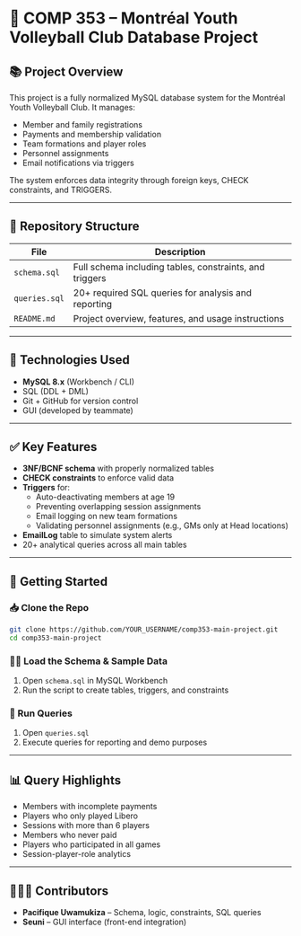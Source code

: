 # 📘 COMP 353 – Montréal Youth Volleyball Club Database Project

## 📚 Project Overview
This project is a fully normalized MySQL database system for the Montréal Youth Volleyball Club. It manages:
- Member and family registrations
- Payments and membership validation
- Team formations and player roles
- Personnel assignments
- Email notifications via triggers

The system enforces data integrity through foreign keys, CHECK constraints, and TRIGGERS.

---

## 📂 Repository Structure
| File           | Description                                              |
|----------------|----------------------------------------------------------|
| `schema.sql`   | Full schema including tables, constraints, and triggers |
| `queries.sql`  | 20+ required SQL queries for analysis and reporting     |
| `README.md`    | Project overview, features, and usage instructions      |

---

## 🧱 Technologies Used
- **MySQL 8.x** (Workbench / CLI)
- SQL (DDL + DML)
- Git + GitHub for version control
- GUI (developed by teammate)

---

## ✅ Key Features
- **3NF/BCNF schema** with properly normalized tables
- **CHECK constraints** to enforce valid data
- **Triggers** for:
  - Auto-deactivating members at age 19
  - Preventing overlapping session assignments
  - Email logging on new team formations
  - Validating personnel assignments (e.g., GMs only at Head locations)
- **EmailLog** table to simulate system alerts
- 20+ analytical queries across all main tables

---

## 🚀 Getting Started

### 📥 Clone the Repo
```bash
git clone https://github.com/YOUR_USERNAME/comp353-main-project.git
cd comp353-main-project
```

### 🧑‍💻 Load the Schema & Sample Data
1. Open `schema.sql` in MySQL Workbench
2. Run the script to create tables, triggers, and constraints

### 🔎 Run Queries
1. Open `queries.sql`
2. Execute queries for reporting and demo purposes

---

## 📊 Query Highlights
- Members with incomplete payments
- Players who only played Libero
- Sessions with more than 6 players
- Members who never paid
- Players who participated in all games
- Session-player-role analytics

---

## 👨‍👩‍👦 Contributors
- **Pacifique Uwamukiza** – Schema, logic, constraints, SQL queries
- **Seuni** – GUI interface (front-end integration)
